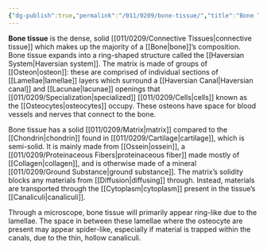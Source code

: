 ```yaml
---
{"dg-publish":true,"permalink":"/011/0209/bone-tissue/","title":"Bone Tissue","tags":["BIOL422"],"created":"2024-09-26T15:03:40.000-07:00","updated":"2025-01-22T00:28:54.184-08:00"}
---
```


**Bone tissue** is the dense, solid [[011/0209/Connective Tissues\|connective tissue]] which makes up the majority of a [[Bone\|bone]]’s composition. Bone tissue expands into a ring-shaped structure called the [[Haversian System\|Haversian system]]. The matrix is made of groups of [[Osteon\|osteon]]: these are comprised of individual sections of [[Lamellae\|lamellae]] layers which surround a [[Haversian Canal\|Haversian canal]] and [[Lacunae\|lacunae]] openings that [[011/0209/Specialization\|specialized]] [[011/0209/Cells\|cells]] known as the [[Osteocytes\|osteocytes]] occupy. These osteons have space for blood vessels and nerves that connect to the bone.

Bone tissue has a solid [[011/0209/Matrix\|matrix]] compared to the [[Chondrin\|chondrin]] found in [[011/0209/Cartilage\|cartilage]], which is semi-solid. It is mainly made from [[Ossein\|ossein]], a [[011/0209/Proteinaceous Fibers\|proteinaceous fiber]] made mostly of [[Collagen\|collagen]], and is otherwise made of a mineral [[011/0209/Ground Substance\|ground substance]]. The matrix’s solidity blocks any materials from [[Diffusion\|diffusing]] through. Instead, materials are transported through the [[Cytoplasm\|cytoplasm]] present in the tissue’s [[Canaliculi\|canaliculi]].

Through a microscope, bone tissue will primarily appear ring-like due to the lamellae. The space in between these lamellae where the osteocyte are present may appear spider-like, especially if material is trapped within the canals, due to the thin, hollow canaliculi.